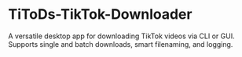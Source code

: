 # TiToDs-TikTok-Downloader
A versatile desktop app for downloading TikTok videos via CLI or GUI. Supports single and batch downloads, smart filenaming, and logging.
